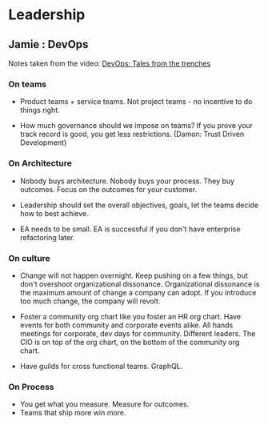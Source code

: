 # Leadership

## Jamie : DevOps

Notes taken from the video:
[DevOps: Tales from the trenches](https://www.youtube.com/watch?v=ZtMNWbugJCA)


### On teams

* Product teams + service teams. Not project teams - no incentive to do things right.

* How much governance should we impose on teams? If you prove your track record
  is good, you get less restrictions. (Damon: Trust Driven Development)


### On Architecture

* Nobody buys architecture. Nobody buys your process. They buy outcomes. Focus on the outcomes for your customer.

* Leadership should set the overall objectives, goals, let the teams decide how to best achieve.

* EA needs to be small. EA is successful if you don't have enterprise refactoring later.

### On culture

* Change will not happen overnight. Keep pushing on a few things, but don't
  overshoot organizational dissonance. Organizational dissonance is the maximum
  amount of change a company can adopt. If you introduce too much change, the
  company will revolt.

* Foster a community org chart like you foster an HR org chart. Have events for
  both community and corporate events alike. All hands meetings for corporate,
  dev days for community. Different leaders. The CIO is on top of the org chart,
  on the bottom of the community org chart.

* Have guilds for cross functional teams. GraphQL.

### On Process

* You get what you measure. Measure for outcomes.
* Teams that ship more win more.
